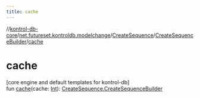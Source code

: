 ```yaml
---
title: cache
---
```

//[kontrol-db-core](../../../../index.html)/[net.futureset.kontroldb.modelchange](../../index.html)/[CreateSequence](../index.html)/[CreateSequenceBuilder](index.html)/[cache](cache.html)



# cache



[core engine and default templates for kontrol-db]\
fun [cache](cache.html)(cache: [Int](https://kotlinlang.org/api/latest/jvm/stdlib/kotlin/-int/index.html)): [CreateSequence.CreateSequenceBuilder](index.html)




